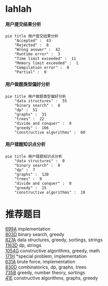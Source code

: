# lahlah

<!-- tabs:start -->



#### **用户提交结果分析**

```mermaid
pie title 用户提交结果分析
    "Accepted" :  43
    "Rejected" :  0
    "Wrong answer" :  42
    "Runtime error" :  3
    "Time limit exceeded" :  11
    "Memory limit exceeded" :  1
    "Compilation error" :  0
    "Partial" :  0
```

#### **用户做题类型偏好分析**

```mermaid
pie title 用户做题类型偏好分析
    "data structures" :  55
    "binary search" :  8
    "dp" :  51
    "graphs" :  31
    "trees" :  22
    "divide and conquer" :  8
    "greedy" :  166
    "constructive algorithms" :  60
```
#### **用户错题知识点分析**

```mermaid
pie title 用户错题知识点分析
    "data structures" :  0
    "binary search" :  0
    "dp" :  7
    "graphs" :  120
    "trees" :  0
    "divide and conquer" :  0
    "greedy" :  15
    "constructive algorithms" :  18
```



<!-- tabs:end -->
# 推荐题目
[699A](https://codeforces.com/contest/699/problem/A)		implementation		  
[803D](https://codeforces.com/contest/803/problem/D)		binary search,
                        greedy		  
[827A](https://codeforces.com/contest/827/problem/A)		data structures,
                        greedy,
                        sortings,
                        strings		  
[1163D](https://codeforces.com/contest/1163/problem/D)		dp,
                        strings		  
[1054G](https://codeforces.com/contest/1054/problem/G)		constructive algorithms,
                        greedy,
                        math		  
[171H](https://codeforces.com/contest/171/problem/H)		*special problem,
                        implementation		  
[631A](https://codeforces.com/contest/631/problem/A)		brute force,
                        implementation		  
[830D](https://codeforces.com/contest/830/problem/D)		combinatorics,
                        dp,
                        graphs,
                        trees		  
[735B](https://codeforces.com/contest/735/problem/B)		greedy,
                        number theory,
                        sortings		  
[41E](https://codeforces.com/contest/41/problem/E)		constructive algorithms,
                        graphs,
                        greedy		  
